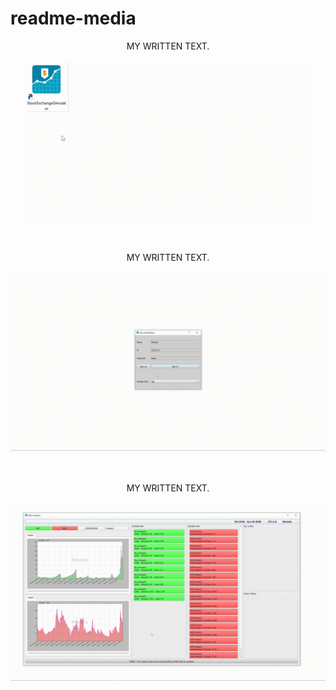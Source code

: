 # readme-media

<p align="center">
MY WRITTEN TEXT.<br/><br/>
  <img width="450" src="https://github.com/DKarz/media-lfs/blob/master/GUI/gui1.gif?raw=true">
  <br/><br/><br/>
</p>


<p align="center">
MY WRITTEN TEXT.<br/><br/>
  <img width="720" src="https://github.com/DKarz/media-lfs/blob/master/GUI/gui2.gif?raw=true">
  <br/><br/><br/>
</p>


<p align="center">
MY WRITTEN TEXT.<br/><br/>
  <img width="720" src="https://github.com/DKarz/media-lfs/blob/master/GUI/gui3.gif?raw=true">
  <br/><br/><br/>
</p>
